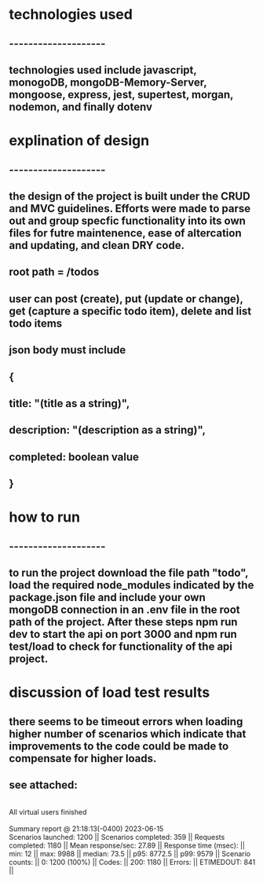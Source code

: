 # technologies used
## --------------------
## technologies used include javascript, monogoDB, mongoDB-Memory-Server, mongoose, express, jest, supertest, morgan, nodemon, and finally dotenv

# explination of design
## --------------------
## the design of the project is built under the CRUD and MVC guidelines. Efforts were made to parse out and group specfic functionality into its own files for futre maintenence, ease of altercation and updating, and clean DRY code.

## root path = /todos
## user can post (create), put (update or change), get (capture a specific todo item), delete and list todo items

## json body must include 
## {
## title: "(title as a string)",
## description: "(description as a string)",
## completed: boolean value
## }

# how to run
## --------------------
## to run the project download the file path "todo", load the required node_modules indicated by the package.json file and include your own mongoDB connection in an .env file in the root path of the project. After these steps npm run dev to start the api on port 3000 and npm run test/load to check for functionality of the api project.

# discussion of load test results
## there seems to be timeout errors when loading higher number of scenarios which indicate that improvements to the code could be made to compensate for higher loads. <br>
## see attached: 

<br>All virtual users finished<br>
<br> Summary report @ 21:18:13(-0400) 2023-06-15 <br>
  Scenarios launched:  1200 ||
  Scenarios completed: 359 ||
  Requests completed:  1180 ||
  Mean response/sec: 27.89 ||
  Response time (msec): ||
    min: 12 ||
    max: 9988 ||
    median: 73.5 ||
    p95: 8772.5 ||
    p99: 9579 ||
  Scenario counts: ||
    0: 1200 (100%) ||
  Codes: ||
    200: 1180 ||
  Errors: ||
    ETIMEDOUT: 841 ||